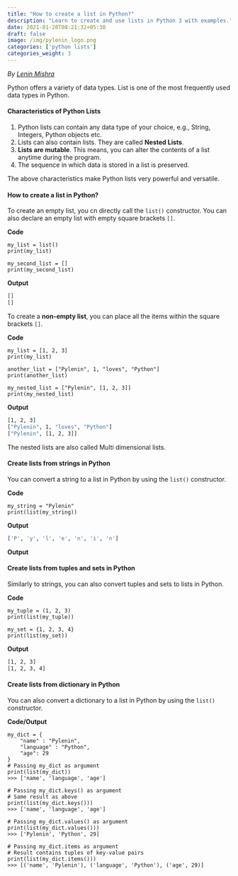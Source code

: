 ```yaml
---
title: "How to create a list in Python?"
description: "Learn to create and use lists in Python 3 with examples."
date: 2021-01-28T08:21:32+05:30
draft: false
image: /img/pylenin_logo.png
categories: ['python lists']
categories_weight: 3
---
```

<div class="sharethis-inline-follow-buttons"></div>

*By [Lenin Mishra](https://www.pylenin.com/authors/#lenin-mishra)*

Python offers a variety of data types. 
List is one of the most frequently used data types in Python.

#### Characteristics of Python Lists

1. Python lists can contain any data type of your choice, e.g., String, Integers, Python objects etc.
2. Lists can also contain lists. They are called **Nested Lists**.
3. **Lists are mutable**. This means, you can alter the contents of a list anytime during the program.
4. The sequence in which data is stored in a list is preserved.

The above characteristics make Python lists very powerful and versatile.

#### How to create a list in Python?

To create an empty list, you cn directly call the `list()` constructor.
You can also declare an empty list with empty square brackets `[]`.

**Code**

```python3
my_list = list()
print(my_list)

my_second_list = []
print(my_second_list)
```

**Output**

```bash
[]
[]
```

To create a **non-empty list**, you can place all the items within the square brackets `[]`.

**Code**

```python3
my_list = [1, 2, 3]
print(my_list)

another_list = ["Pylenin", 1, "loves", "Python"]
print(another_list)

my_nested_list = ["Pylenin", [1, 2, 3]]
print(my_nested_list)
```

**Output**

```bash
[1, 2, 3]
["Pylenin", 1, "loves", "Python"]
["Pylenin", [1, 2, 3]]
```

The nested lists are also called Multi dimensional lists.

#### Create lists from strings in Python

You can convert a string to a list in Python by using the `list()` constructor.

**Code**

```python3
my_string = "Pylenin"
print(list(my_string))
```

**Output**

```bash
['P', 'y', 'l', 'e', 'n', 'i', 'n']
```

**Output**

#### Create lists from tuples and sets in Python

Similarly to strings, you can also convert tuples and sets to lists in Python.

**Code**

```python3
my_tuple = (1, 2, 3)
print(list(my_tuple))

my_set = {1, 2, 3, 4}
print(list(my_set))
```

**Output**

```bash
[1, 2, 3]
[1, 2, 3, 4]
```

#### Create lists from dictionary in Python

You can also convert a dictionary to a list in Python by using the `list()` constructor.

**Code/Output**

```python3
my_dict = {
    "name" : "Pylenin",
    "language" : "Python",
    "age": 29
}
# Passing my_dict as argument
print(list(my_dict))
>>> ['name', 'language', 'age']

# Passing my_dict.keys() as argument
# Same result as above
print(list(my_dict.keys()))
>>> ['name', 'language', 'age']

# Passing my_dict.values() as argument
print(list(my_dict.values()))
>>> ['Pylenin', 'Python', 29]

# Passing my_dict.items as argument
# Result contains tuples of key-value pairs
print(list(my_dict.items()))
>>> [('name', 'Pylenin'), ('language', 'Python'), ('age', 29)]
```

